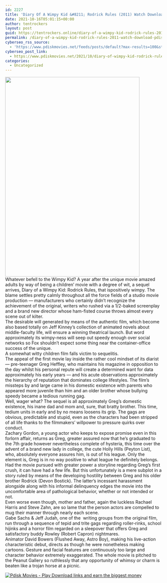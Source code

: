 ```yaml
---
id: 2227
title: 'Diary Of A Wimpy Kid &#8211; Rodrick Rules (2011) Watch Download pdisk Movie'
date: 2021-10-16T05:01:15+00:00
author: tentrockers
layout: post
guid: https://tentrockers.online/diary-of-a-wimpy-kid-rodrick-rules-2011-watch-download-pdisk-movie/
permalink: /diary-of-a-wimpy-kid-rodrick-rules-2011-watch-download-pdisk-movie/
cyberseo_rss_source:
  - 'https://www.pdiskmovies.net/feeds/posts/default?max-results=100&start-index=1'
cyberseo_post_link:
  - https://www.pdiskmovies.net/2021/10/diary-of-wimpy-kid-rodrick-rules-2011.html
categories:
  - Uncategorized
---
```

<div class="separator">
  <a href="https://blogger.googleusercontent.com/img/a/AVvXsEgyLxtypbRfDZbqMBE0VPA2lMftT1nnZE39_NmXGRSAkFhN9jV-x5mHbnCSXyCBbOM2OR4tpepjf2C89z8q15pMfILMzCwX_6zbnMpdHlF0atsxjq7QOHwRa8cHdp_82eiB24-9eAwW-DaL0Jt98ua2aoF1MyZXFKD8_uKM2UTqk_icY9nYyoAHRAga=s2000" imageanchor="1"><img loading="lazy" border="0" data-original-height="2000" data-original-width="1350" height="640" src="https://blogger.googleusercontent.com/img/a/AVvXsEgyLxtypbRfDZbqMBE0VPA2lMftT1nnZE39_NmXGRSAkFhN9jV-x5mHbnCSXyCBbOM2OR4tpepjf2C89z8q15pMfILMzCwX_6zbnMpdHlF0atsxjq7QOHwRa8cHdp_82eiB24-9eAwW-DaL0Jt98ua2aoF1MyZXFKD8_uKM2UTqk_icY9nYyoAHRAga=w432-h640" width="432" /></a>
</div>



<div>
  <div>
    <span>Whatever befell to the Wimpy Kid? A year after the unique movie amazed adults by way of being a children’ movie with a degree of wit, a sequel arrives, Diary of a Wimpy Kid: Rodrick Rules, that ispositively wimpy. The blame settles pretty calmly throughout all the force fields of a studio movie production — manufacturers who certainly didn’t recognize the achievement of the original, writers who rushed via a 1/2-baked screenplay and a brand new director whose ham-fisted course throws almost every scene out of kilter.</span>
  </div>
  
  <div>
    <span>The desirable will generated by means of the authentic film, which become also based totally on Jeff Kinney’s collection of animated novels about middle-faculty life, will ensure a winning theatrical launch. But word approximately its wimpy-ness will seep out speedy enough over social networks so Fox shouldn’t expect some thing near the container-office success of the unique.</span>
  </div>
  
  <div>
    <span>A somewhat witty children film falls victim to sequelitis.</span>
  </div>
  
  <div>
    <span>The appeal of the first movie lay inside the rather cool mindset of its diarist — pre-teenager Greg Heffley, who maintains his magazine in opposition to the day whilst his personal repute will create a determined want for data approximately his early years — and his acute observations approximately the hierarchy of reputation that dominates college lifestyles. The film’s missteps by and large came in his domestic existence with parents who appeared more juvenile than him and an older brother whose bullying speedy became a tedious running gag.</span>
  </div>
  
  <div>
    <span>Well, wager what? The sequel is all approximately Greg’s domestic existence, his inane dad and mom and, sure, that bratty brother. This time, tedium units in early and by no means loosens its grip. The gags are obvious, predictable and stupid, even as the characters had been stripped of all life thanks to the filmmakers’ willpower to pressure quirks over conduct.</span>
  </div>
  
  <div>
    <span>Zachary Gordon, a young actor who keeps to expose promise even in this forlorn affair, returns as Greg, greater assured now that he’s graduated to the 7th grade however nevertheless complete of hysteria, this time over the advent of a brand new lady in college, the cute Holly Hills (Peyton List), who, absolutely everyone assures him, is out of his league. Only the element is, Greg is in no way positive to what league he definitely belongs.</span>
  </div>
  
  <div>
    <span>Had the movie pursued with greater power a storyline regarding Greg’s first crush, it can have had a few life. But this unfortunately is a mere subplot in a story ruled by means of the developing hostility between Greg and his older brother Rodrick (Devon Bostick). The latter’s incessant harassment alongside along with his informal delinquency edges the movie into the uncomfortable area of pathological behavior, whether or not intended or not.</span>
  </div>
  
  <div>
    <span>Even worse even though, mother and father, again the luckless Rachael Harris and Steve Zahn, are so lame that the person actors are compelled to mug their manner through nearly each scene.</span>
  </div>
  
  <div>
    <span>Gabe Sachs & Jeff Judah, one of the&nbsp; writing groups from the original film, run through a sequence of tepid and trite gags regarding roller-rinks, school hijinks and a horror film regarded on a sleepover that offers Greg and satisfactory buddy Rowley (Robert Capron) nightmares.</span>
  </div>
  
  <div>
    <span>Animator David Bowers (Flushed Away, Astro Boy), making his live-action characteristic debut, directs as though he were nonetheless making cartoons. Gesture and facial features are continuously too large and character behavior extremely exaggerated. The whole movie is pitched to the Peanut Gallery so ruthlessly that any opportunity of whimsy or charm is beaten like a trojan horse at a picnic.</span>
  </div>
</div>

[![](https://1.bp.blogspot.com/-a93bp85aB6g/YUXjACCiX3I/AAAAAAAAbQE/GHmPI7h0af0tqn6tYzd0cdrDv9Hu9LUSACLcBGAsYHQ/s16000/Play_it_New-removebg-preview.png "Pdisk Movies - Play Download links and earn the biggest money")](https://kofilink.com/1/bnYybWtsMDAwbzVn?dn=1)